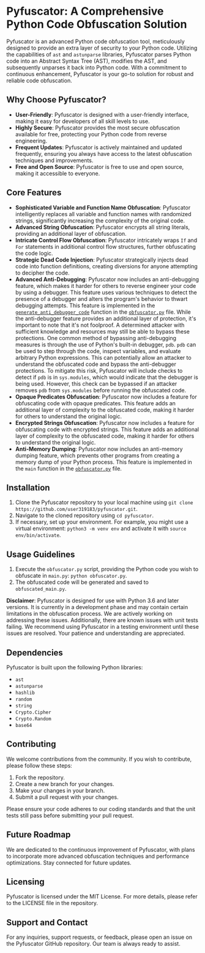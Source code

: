 # Pyfuscator: A Comprehensive Python Code Obfuscation Solution

Pyfuscator is an advanced Python code obfuscation tool, meticulously designed to provide an extra layer of security to your Python code. Utilizing the capabilities of `ast` and `astunparse` libraries, Pyfuscator parses Python code into an Abstract Syntax Tree (AST), modifies the AST, and subsequently unparses it back into Python code. With a commitment to continuous enhancement, Pyfuscator is your go-to solution for robust and reliable code obfuscation.

## Why Choose Pyfuscator?

- **User-Friendly**: Pyfuscator is designed with a user-friendly interface, making it easy for developers of all skill levels to use.
- **Highly Secure**: Pyfuscator provides the most secure obfuscation available for free, protecting your Python code from reverse engineering.
- **Frequent Updates**: Pyfuscator is actively maintained and updated frequently, ensuring you always have access to the latest obfuscation techniques and improvements.
- **Free and Open Source**: Pyfuscator is free to use and open source, making it accessible to everyone.

## Core Features

- **Sophisticated Variable and Function Name Obfuscation**: Pyfuscator intelligently replaces all variable and function names with randomized strings, significantly increasing the complexity of the original code.
- **Advanced String Obfuscation**: Pyfuscator encrypts all string literals, providing an additional layer of obfuscation.
- **Intricate Control Flow Obfuscation**: Pyfuscator intricately wraps `If` and `For` statements in additional control flow structures, further obfuscating the code logic.
- **Strategic Dead Code Injection**: Pyfuscator strategically injects dead code into function definitions, creating diversions for anyone attempting to decipher the code.
- **Advanced Anti-Debugging**: Pyfuscator now includes an anti-debugging feature, which makes it harder for others to reverse engineer your code by using a debugger. This feature uses various techniques to detect the presence of a debugger and alters the program's behavior to thwart debugging attempts. This feature is implemented in the [`generate_anti_debugger_code`](obfuscator.py) function in the [`obfuscator.py`](obfuscator.py) file.
    While the anti-debugger feature provides an additional layer of protection, it's important to note that it's not foolproof. A determined attacker with sufficient knowledge and resources may still be able to bypass these protections. One common method of bypassing anti-debugging measures is through the use of Python's built-in debugger, `pdb`. `pdb` can be used to step through the code, inspect variables, and evaluate arbitrary Python expressions. This can potentially allow an attacker to understand the obfuscated code and bypass the anti-debugger protections. To mitigate this risk, Pyfuscator will include checks to detect if `pdb` is in `sys.modules`, which would indicate that the debugger is being used. However, this check can be bypassed if an attacker removes `pdb` from `sys.modules` before running the obfuscated code.
- **Opaque Predicates Obfuscation**: Pyfuscator now includes a feature for obfuscating code with opaque predicates. This feature adds an additional layer of complexity to the obfuscated code, making it harder for others to understand the original logic.
- **Encrypted Strings Obfuscation**: Pyfuscator now includes a feature for obfuscating code with encrypted strings. This feature adds an additional layer of complexity to the obfuscated code, making it harder for others to understand the original logic.
- **Anti-Memory Dumping**: Pyfuscator now includes an anti-memory dumping feature, which prevents other programs from creating a memory dump of your Python process. This feature is implemented in the `main` function in the [`obfuscator.py`](obfuscator.py) file.

## Installation

1. Clone the Pyfuscator repository to your local machine using `git clone https://github.com/user319183/pyfuscator.git`.
2. Navigate to the cloned repository using `cd pyfuscator`.
3. If necessary, set up your environment. For example, you might use a virtual environment: `python3 -m venv env` and activate it with `source env/bin/activate`.

## Usage Guidelines

1. Execute the `obfuscator.py` script, providing the Python code you wish to obfuscate in `main.py`: `python obfuscator.py`.
2. The obfuscated code will be generated and saved to `obfuscated_main.py`.

**Disclaimer**: Pyfuscator is designed for use with Python 3.6 and later versions. It is currently in a development phase and may contain certain limitations in the obfuscation process. We are actively working on addressing these issues. Additionally, there are known issues with unit tests failing. We recommend using Pyfuscator in a testing environment until these issues are resolved. Your patience and understanding are appreciated.

## Dependencies

Pyfuscator is built upon the following Python libraries:

- `ast`
- `astunparse`
- `hashlib`
- `random`
- `string`
- `Crypto.Cipher`
- `Crypto.Random`
- `base64`

## Contributing

We welcome contributions from the community. If you wish to contribute, please follow these steps:

1. Fork the repository.
2. Create a new branch for your changes.
3. Make your changes in your branch.
4. Submit a pull request with your changes.

Please ensure your code adheres to our coding standards and that the unit tests still pass before submitting your pull request.

## Future Roadmap

We are dedicated to the continuous improvement of Pyfuscator, with plans to incorporate more advanced obfuscation techniques and performance optimizations. Stay connected for future updates.

## Licensing

Pyfuscator is licensed under the MIT License. For more details, please refer to the LICENSE file in the repository.

## Support and Contact

For any inquiries, support requests, or feedback, please open an issue on the Pyfuscator GitHub repository. Our team is always ready to assist.